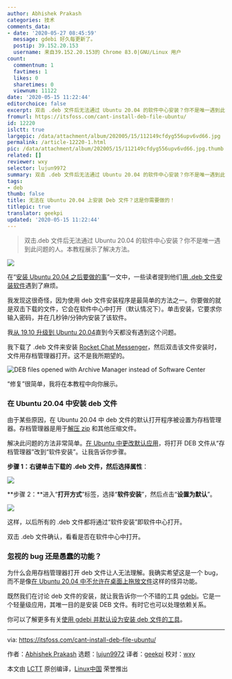 ```yaml
---
author: Abhishek Prakash
categories: 技术
comments_data:
- date: '2020-05-27 08:45:59'
  message: gdebi 好久每更新了。
  postip: 39.152.20.153
  username: 来自39.152.20.153的 Chrome 83.0|GNU/Linux 用户
count:
  commentnum: 1
  favtimes: 1
  likes: 0
  sharetimes: 0
  viewnum: 11122
date: '2020-05-15 11:22:44'
editorchoice: false
excerpt: 双击 .deb 文件后无法通过 Ubuntu 20.04 的软件中心安装？你不是唯一遇到此问题的人。本教程展示了解决方法。
fromurl: https://itsfoss.com/cant-install-deb-file-ubuntu/
id: 12220
islctt: true
largepic: /data/attachment/album/202005/15/112149cfdyg556upv6vd66.jpg
permalink: /article-12220-1.html
pic: /data/attachment/album/202005/15/112149cfdyg556upv6vd66.jpg.thumb.jpg
related: []
reviewer: wxy
selector: lujun9972
summary: 双击 .deb 文件后无法通过 Ubuntu 20.04 的软件中心安装？你不是唯一遇到此问题的人。本教程展示了解决方法。
tags:
- deb
thumb: false
title: 无法在 Ubuntu 20.04 上安装 Deb 文件？这是你需要做的！
titlepic: true
translator: geekpi
updated: '2020-05-15 11:22:44'
---
```



> 
> 双击.deb 文件后无法通过 Ubuntu 20.04 的软件中心安装？你不是唯一遇到此问题的人。本教程展示了解决方法。
> 
> 
> 


![](/data/attachment/album/202005/15/112149cfdyg556upv6vd66.jpg)


在“[安装 Ubuntu 20.04 之后要做的事](/article-12183-1.html)”一文中，一些读者提到他们[用 .deb 文件安装软件](https://itsfoss.com/install-deb-files-ubuntu/)遇到了麻烦。


我发现这很奇怪，因为使用 deb 文件安装程序是最简单的方法之一。你要做的就是双击下载的文件，它会在软件中心中打开（默认情况下）。单击安装，它要求你输入密码，并在几秒钟/分钟内安装了该软件。


我[从 19.10 升级到 Ubuntu 20.04](https://itsfoss.com/upgrade-ubuntu-version/)直到今天都没有遇到这个问题。


我下载了 .deb 文件来安装 [Rocket Chat Messenger](https://rocket.chat/)，然后双击该文件安装时，文件用存档管理器打开。这不是我所期望的。


![DEB files opened with Archive Manager instead of Software Center](/data/attachment/album/202005/15/112245karnndgrbt5avqru.png)


“修复”很简单，我将在本教程中向你展示。


### 在 Ubuntu 20.04 中安装 deb 文件


由于某些原因，在 Ubuntu 20.04 中 deb 文件的默认打开程序被设置为存档管理器。存档管理器是用于[解压 zip](https://itsfoss.com/unzip-linux/) 和其他压缩文件。


解决此问题的方法非常简单。[在 Ubuntu 中更改默认应用](https://itsfoss.com/change-default-applications-ubuntu/)，将打开 DEB 文件从“存档管理器”改到“软件安装”。让我告诉你步骤。


**步骤 1：**右键单击下载的 .deb 文件，然后选择**属性**：


![](/data/attachment/album/202005/15/112246vc6c9lj5gj5jpp9m.png)


**步骤 2：**进入“**打开方式**”标签，选择“**软件安装**”，然后点击“**设置为默认**”。


![](/data/attachment/album/202005/15/112248zpiwyiciyiqwl99y.png)


这样，以后所有的 .deb 文件都将通过“软件安装”即软件中心打开。


双击 .deb 文件确认，看看是否在软件中心中打开。


### 忽视的 bug 还是愚蠢的功能？


为什么会用存档管理器打开 deb 文件让人无法理解。我确实希望这是一个 bug，而不是像[在 Ubuntu 20.04 中不允许在桌面上拖放文件](https://itsfoss.com/add-files-on-desktop-ubuntu/)这样的怪异功能。


既然我们在讨论 deb 文件的安装，就让我告诉你一个不错的工具 [gdebi](https://launchpad.net/gdebi)。它是一个轻量级应用，其唯一目的是安装 DEB 文件。有时它也可以处理依赖关系。


你可以了解更多有关[使用 gdebi 并默认设为安装 deb 文件的工具](https://itsfoss.com/gdebi-default-ubuntu-software-center/)。




---


via: <https://itsfoss.com/cant-install-deb-file-ubuntu/>


作者：[Abhishek Prakash](https://itsfoss.com/author/abhishek/) 选题：[lujun9972](https://github.com/lujun9972) 译者：[geekpi](https://github.com/geekpi) 校对：[wxy](https://github.com/wxy)


本文由 [LCTT](https://github.com/LCTT/TranslateProject) 原创编译，[Linux中国](https://linux.cn/) 荣誉推出